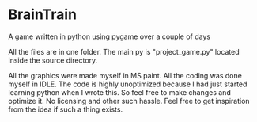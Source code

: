 # BrainTrain
A game written in python using pygame over a couple of days

All the files are in one folder. The main py is "project_game.py" located inside the source directory.

All the graphics were made myself in MS paint. All the coding was done myself in IDLE. The code is highly unoptimized because I had just started learning python when I wrote this. So feel free to make changes and optimize it. No licensing and other such hassle. Feel free to get inspiration from the idea if such a thing exists.
